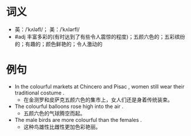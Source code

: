 # 词义
- 英：/ˈkʌləfl/； 美：/ˈkʌlərfl/
- #adj 丰富多彩的(有时达到了有些令人震惊的程度)；五颜六色的；五彩缤纷的；有趣的；颜色鲜艳的；令人激动的
# 例句
- In the colourful markets at Chincero and Pisac , women still wear their traditional costume .
	- 在金测罗和皮萨克五颜六色的集市上，女人们还是身着传统装束。
- The colourful balloons rose high into the air .
	- 五颜六色的气球腾空而起。
- The male birds are more colourful than the females .
	- 这种鸟雄性比雌性更加色彩艳丽。
